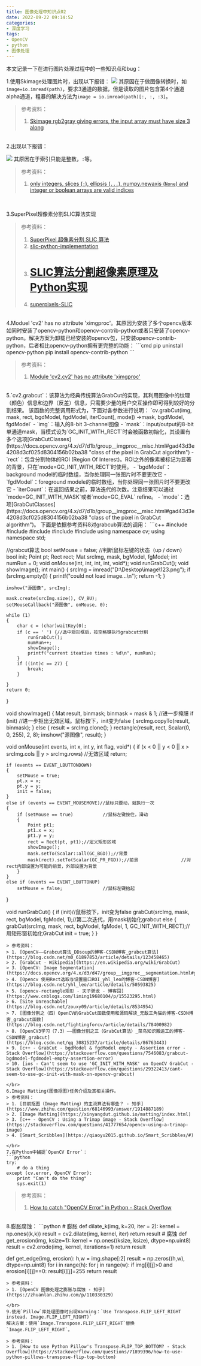 ```yaml
---
title: 图像处理中知识点02
date: 2022-09-22 09:14:52
categories:
- 深度学习
tags:
- OpenCV
- python
- 图像处理
---
```


本文记录一下在进行图片处理过程中的一些知识点和bug：
<!--more-->

1.使用Skimage处理图片时，出现以下报错：
![](https://raw.githubusercontent.com/Tom89757/ImageHost/main/hexo/20220922091640.png)
其原因在于做图像转换时，如`image=io.imread(path)`，要求3通道的数据，但是读取的图片包含第4个通道alpha通道，粗暴的解决方法为`image = io.imread(path)[:, :, :3]`。
> 参考资料：
> 1. [Skimage rgb2gray giving errors, the input array must have size 3 along](https://stackoverflow.com/questions/70895576/skimage-rgb2gray-giving-errors-the-input-array-must-have-size-3-along)

</br>
2.出现以下报错：

![](https://raw.githubusercontent.com/Tom89757/ImageHost/main/hexo/20220922092150.png)
其原因在于索引只能是整数，`:`等。
> 参考资料：
> 1. [only integers, slices (`:`), ellipsis (`...`), numpy.newaxis (`None`) and integer or boolean arrays are valid indices](https://stackoverflow.com/questions/34952651/only-integers-slices-ellipsis-numpy-newaxis-none-and-intege)

</br>

3.SuperPixel超像素分割SLIC算法实现

> 参考资料：
> 1. [SuperPixel 超像素分割 SLIC 算法](https://www.zywvvd.com/notes/study/image-processing/super-pixel/super-pixel/#)
> 2. [slic-python-implementation](https://github.com/laixintao/slic-python-implementation)
> 3. # [SLIC算法分割超像素原理及Python实现](https://www.kawabangga.com/posts/1923 "Permalink to SLIC算法分割超像素原理及Python实现")
> 4. [superpixels-SLIC](https://github.com/jayrambhia/superpixels-SLIC)


</br>
4.Moduel 'cv2' has no attribute 'ximgproc'。其原因为安装了多个opencv版本如同时安装了opencv-python和opencv-contrib-python或者只安装了opencv-python。解决方案为卸载已经安装的opencv包，只安装opencv-contrib-python，后者相比opencv-python拥有更完整的功能：
```cmd
pip uninstall opencv-python
pip install opencv-contrib-python
```

> 参考资料：
> 1. [Module 'cv2.cv2' has no attribute 'ximgproc'](https://stackoverflow.com/questions/57427233/module-cv2-cv2-has-no-attribute-ximgproc)

</br>
5.`cv2.grabcut`：该算法为经典传统算法GrabCut的实现，其利用图像中的纹理（颜色）信息和边界（反差）信息，只需要少量的用户交互操作即可得到较好的分割结果。
该函数的完整调用形式为，下面对各参数进行说明：
`cv.grabCut(img, mask, rect, bgdModel, fgdModel, iterCount[, mode]) ->mask, bgdModel, fgdModel`
- `img`：输入的8-bit 3-channel图像
- `mask`：input/output的8-bit单通道mask，当模式设为`GC_INIT_WITH_RECT`时会被函数初始化，其设置有多个选项[GrabCutClasses](https://docs.opencv.org/4.x/d7/d1b/group__imgproc__misc.html#gad43d3e4208d3cf025d8304156b02ba38 "class of the pixel in GrabCut algorithm")
- `rect`：包含分割物体的ROI (Region Of Interest)。ROI之外的像素被标记为显著的背景，只在`mode=GC_INIT_WITH_RECT`时使用。
- `bgdModel`：background model的临时数组，当你处理同一张图片时不要更改它
- `fgdModel`：foreground modele的临时数组，当你处理同一张图片时不要更改它
- `iterCount`：在返回结果之前，算法迭代的次数。注意结果可以通过`mode=GC_INIT_WITH_MASK`或者`mode=GC_EVAL` refine。
- `mode`：选项[GrabCutClasses](https://docs.opencv.org/4.x/d7/d1b/group__imgproc__misc.html#gad43d3e4208d3cf025d8304156b02ba38 "class of the pixel in GrabCut algorithm")。
下面是依据参考资料8对grabcub算法的调用：
```c++
#include<opencv2\highgui\highgui.hpp>
#include<opencv2\imgproc\imgproc.hpp>
#include<iostream>
#include <opencv2\opencv.hpp>
#include <math.h>
using namespace cv;
using namespace std;

//grabcut算法
bool setMouse = false;    //判断鼠标左键的状态（up / down）
bool init;
Point pt;
Rect rect;
Mat srcImg, mask, bgModel, fgModel;
int numRun = 0;
void onMouse(int, int, int, int, void*);
void runGrabCut();
void showImage();
int main()
{
	srcImg = imread("D:\\Desktop\\image\\123.png");
	if (srcImg.empty())
	{
		printf("could not load image...\n");
		return -1;
	}

	imshow("源图像", srcImg);

	mask.create(srcImg.size(), CV_8U);
	setMouseCallback("源图像", onMouse, 0);

	while (1)
	{
		char c = (char)waitKey(0);
		if (c == ' ') {//选中矩形框后，按空格键执行grabcut分割
			runGrabCut();
			numRun++;
			showImage();
			printf("current iteative times : %d\n", numRun);
		}
		if ((int)c == 27) {
			break;
		}

	}
	return 0;
}

void showImage()
{
	Mat result, binmask;
	binmask = mask & 1;				//进一步掩膜
	if (init)						//进一步抠出无效区域。鼠标按下，init变为false
	{
		srcImg.copyTo(result, binmask);
	}
	else
	{
		result = srcImg.clone();
	}
	rectangle(result, rect, Scalar(0, 0, 255), 2, 8);
	imshow("源图像", result);
}

void onMouse(int events, int x, int y, int flag, void*)
{
	if (x < 0 || y < 0 || x > srcImg.cols || y > srcImg.rows)	//无效区域
		return;


	if (events == EVENT_LBUTTONDOWN)
	{
		setMouse = true;
		pt.x = x;
		pt.y = y;
		init = false;
	}
	else if (events == EVENT_MOUSEMOVE)//鼠标只要动，就执行一次
	{
		if (setMouse == true)			//鼠标左键按住，滑动
		{
			Point pt1;
			pt1.x = x;
			pt1.y = y;
			rect = Rect(pt, pt1);//定义矩形区域
			showImage();
			mask.setTo(Scalar::all(GC_BGD));//背景
			mask(rect).setTo(Scalar(GC_PR_FGD));//前景			    //对rect内部设置为可能的前景，外部设置为背景
		}
	}
	else if (events == EVENT_LBUTTONUP)
		setMouse = false;	        	//鼠标左键抬起
}

void runGrabCut()
{
	if (init)//鼠标按下，init变为false
		grabCut(srcImg, mask, rect, bgModel, fgModel, 1);//第二次迭代，用mask初始化grabcut
	else
	{
		grabCut(srcImg, mask, rect, bgModel, fgModel, 1, GC_INIT_WITH_RECT);//用矩形窗初始化GrabCut
		init = true;
	}
}
```
> 参考资料：
> 1. [OpenCV——Grabcut算法_DDsoup的博客-CSDN博客_grabcut算法](https://blog.csdn.net/m0_61897853/article/details/123458465)
> 2. [GrabCut - Wikipedia](https://en.wikipedia.org/wiki/GrabCut)
> 3. [OpenCV: Image Segmentation](https://docs.opencv.org/4.x/d3/d47/group__imgproc__segmentation.html#ga909c1dda50efcbeaa3ce126be862b37f)
> 4. [Opencv 使用Rect选取与设置窗口ROI_yhl_leo的博客-CSDN博客](https://blog.csdn.net/yhl_leo/article/details/50593825)
> 5. [opencv-rectangle矩形 - 天子骄龙 - 博客园](https://www.cnblogs.com/liming19680104/p/15523295.html)
> 6. [Site Unreachable](https://blog.csdn.net/zouxy09/article/details/8534954)
> 7. [图像分割之（四）OpenCV的GrabCut函数使用和源码解读_无敌三角猫的博客-CSDN博客_grabcut函数](https://blog.csdn.net/fightingforcv/article/details/78400982)
> 8. [OpenCV3学习（7.3）——图像分割之三（GrabCut算法）_菜鸟知识搬运工的博客-CSDN博客_grabcut](https://blog.csdn.net/qq_30815237/article/details/86763443)
> 9. [c++ - GrabCut - bgdModel & fgdModel empty - Assertion error - Stack Overflow](https://stackoverflow.com/questions/7546083/grabcut-bgdmodel-fgdmodel-empty-assertion-error)
> 10. [ios - Can't seem to use 'GC_INIT_WITH_MASK' on OpenCV GrabCut - Stack Overflow](https://stackoverflow.com/questions/29322413/cant-seem-to-use-gc-init-with-mask-on-opencv-grabcut)

</br>
6.Image Matting(图像抠图)任务介绍及其相关操作。
> 参考资料：
> 1. [目前抠图（Image Matting）的主流算法有哪些？ - 知乎](https://www.zhihu.com/question/68146993/answer/1914887189)
> 2. [Image Matting](https://xinyangdut.github.io/matting/index.html)
> 3. [c++ - OpenCV : Using a Trimap image - Stack Overflow](https://stackoverflow.com/questions/41777654/opencv-using-a-trimap-image)
> 4. [Smart_Scribbles](https://qiaoyu2015.github.io/Smart_Scribbles/#)

</br>
7.在Python中捕捉`OpenCV Error`：
```python
try:
    # do a thing
except (cv.error, OpenCV Error):
    print "Can't do the thing"
    sys.exit(1)
```
> 参考资料：
> 1. [How to catch "OpenCV Error" in Python - Stack Overflow](https://stackoverflow.com/questions/8873657/how-to-catch-opencv-error-in-python)

</br>
8.膨胀腐蚀：
```python
# 膨胀
def dilate_k(img, k=20, iter = 2):
    kernel = np.ones((k,k))
    result = cv2.dilate(img, kernel, iter)
    return result
# 腐蚀
def get_erosion(img, ksize=1):
    kernel = np.ones((ksize, ksize), dtype=np.uint8)
    result = cv2.erode(img, kernel, iterations=1)
    return result

def get_edge(img, erosion):
    h,w = img.shape[:2]
    result = np.zeros((h,w), dtype=np.uint8)
    for i in range(h):
        for j in range(w):
            if img[i][j]>0 and erosion[i][j]==0:
                result[i][j]=255
    return result
```
> 参考资料：
> 1. [OpenCV 图像处理之膨胀与腐蚀 - 知乎](https://zhuanlan.zhihu.com/p/110330329)

</br>
9.使用`Pillow`库处理图像时出现Warning：`Use Transpose.FLIP_LEFT_RIGHT instead. Image.FLIP_LEFT_RIGHT)`
解决方案：使用`Image.Transpose.FLIP_LEFT_RIGHT`替换`Image.FLIP_LEFT_RIGHT`。

> 参考资料：
> 1. [How to use Python Pillow's Transpose.FLIP_TOP_BOTTOM? - Stack Overflow](https://stackoverflow.com/questions/71899396/how-to-use-python-pillows-transpose-flip-top-bottom)